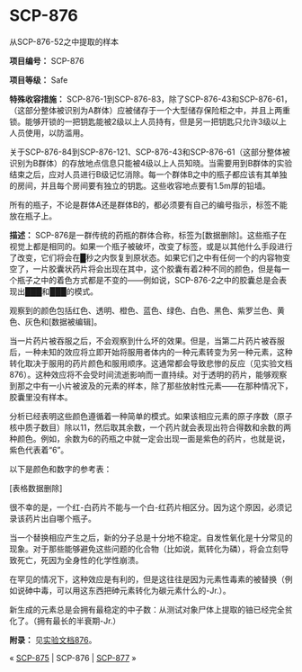# SCP-876
                        




从SCP-876-52之中提取的样本



**项目编号：**  SCP-876

**项目等级：**  Safe

**特殊收容措施：**  SCP-876-1到SCP-876-83，除了SCP-876-43和SCP-876-61，（这部分整体被识别为A群体）应被储存于一个大型储存保险柜之中，并且上两重锁。能够开锁的一把钥匙能被2级以上人员持有，但是另一把钥匙只允许3级以上人员使用，以防滥用。

关于SCP-876-84到SCP-876-121、SCP-876-43和SCP-876-61（这部分整体被识别为B群体）的存放地点信息只能被4级以上人员知晓。当需要用到B群体的实验结束之后，应对人员进行B级记忆消除。每一个群体B之中的瓶子都应该有其单独的房间，并且每个房间要有独立的钥匙。这些收容地点要有1.5m厚的铅墙。

所有的瓶子，不论是群体A还是群体B的，都必须要有自己的编号指示，标签不能放在瓶子上。

**描述：**  SCP-876是一群传统的药瓶的群体合称，标签为[数据删除]。这些瓶子在视觉上都是相同的。如果一个瓶子被破坏，改变了标签，或是以其他什么手段进行了改变，它们将会在█秒之内恢复到原状态。如果它们之中有任何一个的内容物变空了，一片胶囊状药片将会出现在其中，这个胶囊有着2种不同的颜色，但是每一个瓶子之中的着色方式都是不变的——例如说，SCP-876-2之中的胶囊总是会表现出███和███的模式。

观察到的颜色包括红色、透明、橙色、蓝色、绿色、白色、黑色、紫罗兰色、黄色、灰色和[数据被编辑]。

当一片药片被吞服之后，不会观察到什么坏的效果。但是，当第二片药片被吞服后，一种未知的效应将立即开始将服用者体内的一种元素转变为另一种元素，这种转化取决于服用的药片颜色和服用顺序。这通常都会导致悲惨的反应（见实验文档876）。这种效应将不会受时间流逝影响而一直持续。对于透明的药片，能够观察到那之中有一小片被波及的元素的样本，除了那些放射性元素——在那种情况下，胶囊里没有样本。

分析已经表明这些颜色遵循着一种简单的模式。如果该相应元素的原子序数（原子核中质子数目）除以11，然后取其余数，一个药片就会表现出符合得数和余数的两种颜色。例如，余数为6的药瓶之中就一定会出现一面是紫色的药片，也就是说，紫色代表着“6”。

以下是颜色和数字的参考表：

[表格数据删除]

很不幸的是，一个红-白药片不能与一个白-红药片相区分。因为这个原因，必须记录该药片出自哪个瓶子。

当一个替换相应产生之后，新的分子总是十分地不稳定。自发性氧化是十分常见的现象。对于那些能够避免这些问题的化合物（比如说，氮转化为磷），将会立刻导致死亡，死因为全身性的化学性崩溃。

在罕见的情况下，这种效应是有利的，但是这往往是因为元素性毒素的被替换（例如说砷中毒，可以用这东西把砷元素转化为碳元素什么的-Jr.）。

新生成的元素总是会拥有最稳定的中子数：从测试对象尸体上提取的铀已经完全贫化了。（拥有最长的半衰期-Jr.）

**附录：**  见[实验文档876](/876)。



« [SCP-875](/scp-875) | SCP-876 | [SCP-877](/scp-877) »





                    